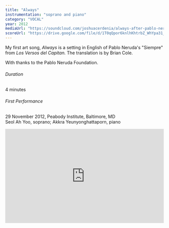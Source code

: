 ```yaml
---
title: "Always"
instrumentation: "soprano and piano"
category: "VOCAL"
year: 2012
mediaUrl: "https://soundcloud.com/joshuacerdenia/always-after-pablo-neruda-2012"
scoreUrl: "https://drive.google.com/file/d/1T0qQpor6knlhKhtrbZ_WhYpa31_ss7z6/view?usp=sharing"
---
```


My first art song, _Always_ is a setting in English of Pablo Neruda's "Siempre" from _Los Versos del Capitan._ The translation is by Brian Cole.

With thanks to the Pablo Neruda Foundation.  

###### Duration

4 minutes

###### First Performance

29 November 2012, Peabody Institute, Baltimore, MD\
Seol Ah Yoo, soprano; Akkra Yeunyonghattaporn, piano

<iframe width="100%" height="300" scrolling="no" frameborder="no" src="https://w.soundcloud.com/player/?url=https%3A//api.soundcloud.com/tracks/90536194&amp;auto_play=false&amp;hide_related=false&amp;show_comments=true&amp;show_user=true&amp;show_reposts=false&amp;visual=true"></iframe>